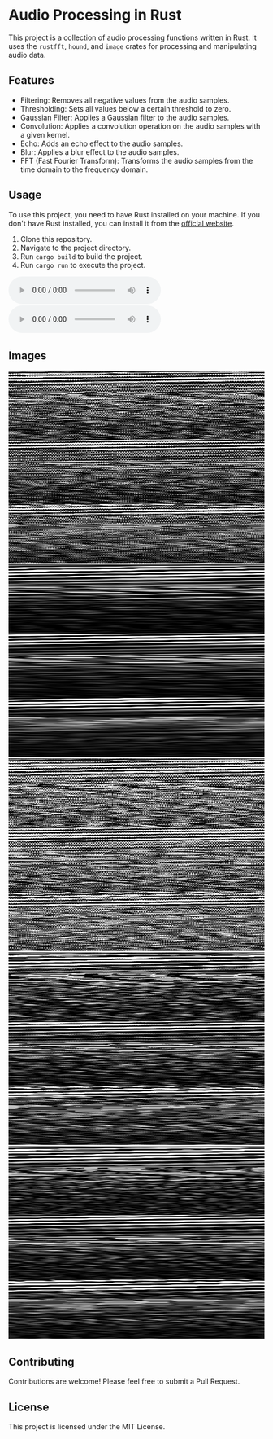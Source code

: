# Audio Processing in Rust

This project is a collection of audio processing functions written in Rust. It uses the `rustfft`, `hound`, and `image` crates for processing and manipulating audio data.

## Features

- Filtering: Removes all negative values from the audio samples.
- Thresholding: Sets all values below a certain threshold to zero.
- Gaussian Filter: Applies a Gaussian filter to the audio samples.
- Convolution: Applies a convolution operation on the audio samples with a given kernel.
- Echo: Adds an echo effect to the audio samples.
- Blur: Applies a blur effect to the audio samples.
- FFT (Fast Fourier Transform): Transforms the audio samples from the time domain to the frequency domain.

## Usage

To use this project, you need to have Rust installed on your machine. If you don't have Rust installed, you can install it from the [official website](https://www.rust-lang.org/tools/install).

1. Clone this repository.
2. Navigate to the project directory.
3. Run `cargo build` to build the project.
4. Run `cargo run` to execute the project.

![Original Audio](/src/assets/the-light-of-darkness.wav)
![Filtered Audio](/src/assets/the-light-of-darkness-filtered.wav)

## Images

![Original Audio](/src/assets/the-light-of-darkness.png)
![Blur Audio](/src/assets/the-light-of-darkness-blur.png)
![Echo Audio](/src/assets/the-light-of-darkness-echo.png)
![Convolution Audio](/src/assets/the-light-of-darkness-convolution.png)
![Gaussian Audio](/src/assets/the-light-of-darkness-gaussian_filter.png)

## Contributing

Contributions are welcome! Please feel free to submit a Pull Request.

## License

This project is licensed under the MIT License.